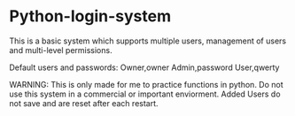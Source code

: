 # Python-login-system

This is a basic system which supports multiple users, management of users and multi-level permissions. 

Default users and passwords:
Owner,owner
Admin,password
User,qwerty


WARNING: This is only made for me to practice functions in python. Do not use this system in a commercial or important enviorment. Added Users do not save and are reset after each restart. 
